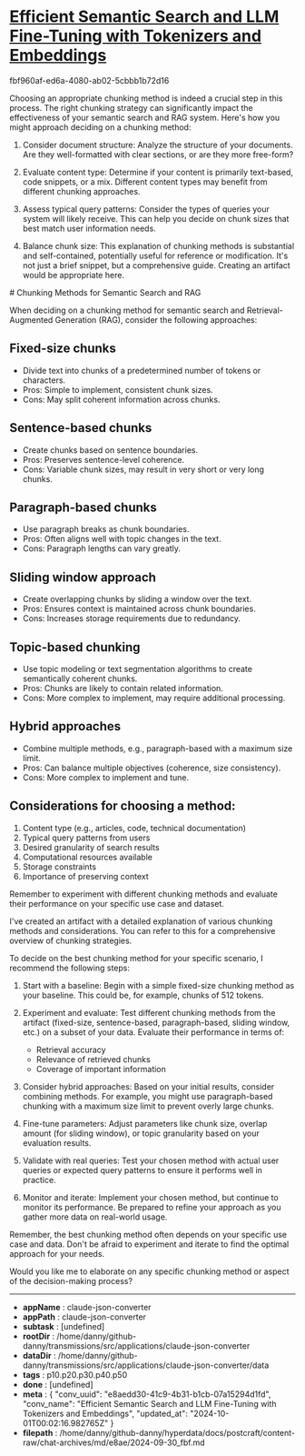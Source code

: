 # [Efficient Semantic Search and LLM Fine-Tuning with Tokenizers and Embeddings](https://claude.ai/chat/e8aedd30-41c9-4b31-b1cb-07a15294d1fd)

fbf960af-ed6a-4080-ab02-5cbbb1b72d16

 Choosing an appropriate chunking method is indeed a crucial step in this process. The right chunking strategy can significantly impact the effectiveness of your semantic search and RAG system. Here's how you might approach deciding on a chunking method:

1. Consider document structure:
Analyze the structure of your documents. Are they well-formatted with clear sections, or are they more free-form?

2. Evaluate content type:
Determine if your content is primarily text-based, code snippets, or a mix. Different content types may benefit from different chunking approaches.

3. Assess typical query patterns:
Consider the types of queries your system will likely receive. This can help you decide on chunk sizes that best match user information needs.

4. Balance chunk size:
<antThinking>This explanation of chunking methods is substantial and self-contained, potentially useful for reference or modification. It's not just a brief snippet, but a comprehensive guide. Creating an artifact would be appropriate here.</antThinking>

<antArtifact identifier="chunking-methods" type="text/markdown" title="Chunking Methods for Semantic Search and RAG">
# Chunking Methods for Semantic Search and RAG

When deciding on a chunking method for semantic search and Retrieval-Augmented Generation (RAG), consider the following approaches:

## Fixed-size chunks
- Divide text into chunks of a predetermined number of tokens or characters.
- Pros: Simple to implement, consistent chunk sizes.
- Cons: May split coherent information across chunks.

## Sentence-based chunks
- Create chunks based on sentence boundaries.
- Pros: Preserves sentence-level coherence.
- Cons: Variable chunk sizes, may result in very short or very long chunks.

## Paragraph-based chunks
- Use paragraph breaks as chunk boundaries.
- Pros: Often aligns well with topic changes in the text.
- Cons: Paragraph lengths can vary greatly.

## Sliding window approach
- Create overlapping chunks by sliding a window over the text.
- Pros: Ensures context is maintained across chunk boundaries.
- Cons: Increases storage requirements due to redundancy.

## Topic-based chunking
- Use topic modeling or text segmentation algorithms to create semantically coherent chunks.
- Pros: Chunks are likely to contain related information.
- Cons: More complex to implement, may require additional processing.

## Hybrid approaches
- Combine multiple methods, e.g., paragraph-based with a maximum size limit.
- Pros: Can balance multiple objectives (coherence, size consistency).
- Cons: More complex to implement and tune.

## Considerations for choosing a method:
1. Content type (e.g., articles, code, technical documentation)
2. Typical query patterns from users
3. Desired granularity of search results
4. Computational resources available
5. Storage constraints
6. Importance of preserving context

Remember to experiment with different chunking methods and evaluate their performance on your specific use case and dataset.
</antArtifact>

I've created an artifact with a detailed explanation of various chunking methods and considerations. You can refer to this for a comprehensive overview of chunking strategies.

To decide on the best chunking method for your specific scenario, I recommend the following steps:

1. Start with a baseline:
Begin with a simple fixed-size chunking method as your baseline. This could be, for example, chunks of 512 tokens.

2. Experiment and evaluate:
Test different chunking methods from the artifact (fixed-size, sentence-based, paragraph-based, sliding window, etc.) on a subset of your data. Evaluate their performance in terms of:
   - Retrieval accuracy
   - Relevance of retrieved chunks
   - Coverage of important information

3. Consider hybrid approaches:
Based on your initial results, consider combining methods. For example, you might use paragraph-based chunking with a maximum size limit to prevent overly large chunks.

4. Fine-tune parameters:
Adjust parameters like chunk size, overlap amount (for sliding window), or topic granularity based on your evaluation results.

5. Validate with real queries:
Test your chosen method with actual user queries or expected query patterns to ensure it performs well in practice.

6. Monitor and iterate:
Implement your chosen method, but continue to monitor its performance. Be prepared to refine your approach as you gather more data on real-world usage.

Remember, the best chunking method often depends on your specific use case and data. Don't be afraid to experiment and iterate to find the optimal approach for your needs.

Would you like me to elaborate on any specific chunking method or aspect of the decision-making process?

---

* **appName** : claude-json-converter
* **appPath** : claude-json-converter
* **subtask** : [undefined]
* **rootDir** : /home/danny/github-danny/transmissions/src/applications/claude-json-converter
* **dataDir** : /home/danny/github-danny/transmissions/src/applications/claude-json-converter/data
* **tags** : p10.p20.p30.p40.p50
* **done** : [undefined]
* **meta** : {
  "conv_uuid": "e8aedd30-41c9-4b31-b1cb-07a15294d1fd",
  "conv_name": "Efficient Semantic Search and LLM Fine-Tuning with Tokenizers and Embeddings",
  "updated_at": "2024-10-01T00:02:16.982765Z"
}
* **filepath** : /home/danny/github-danny/hyperdata/docs/postcraft/content-raw/chat-archives/md/e8ae/2024-09-30_fbf.md